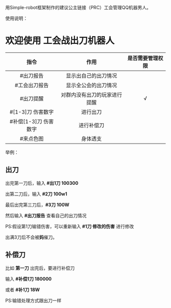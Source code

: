 用Simple-robot框架制作的建议公主链接（PRC）工会管理QQ机器男人。

使用说明：
# 欢迎使用 工会战出刀机器人
|         指令          |             作用             | 是否需要管理权限 |
| :-------------------: | :--------------------------: | :--------------: |
|       #出刀报告       |     显示出自己的出刀情况     |                  |
|     #工会出刀报告     |     显示全公会的出刀情况     |                  |
|       #出刀提醒       | 对群内没有出刀的玩家进行提醒 |        √         |
|   #[1-3]刀 伤害数字   |           进行出刀           |                  |  |
| #补偿[1-3]刀 伤害数字 |          进行补偿刀          |                  |  |
| #来点色图             |          身体透支            |                  |  |

举例：

## 出刀

出完第一刀后，输入 **#出1刀 100300**

出第二刀后，输入 **#2刀 100w1**

最后出完第三刀后，**#3刀 100W**

然后输入 **#出刀报告** 查看自己的出刀情况

PS:假设第1刀输错伤害，可以重新输入 **#1刀 修改的伤害** 进行修改

出满3刀后不会被**妈**催刀。

## 补偿刀

比如 **第一刀** 出完后，要进行补偿刀

输入 **#补偿1刀 180000**

或者 **#补1刀 18W**

PS:输错处理方式跟出刀一样
